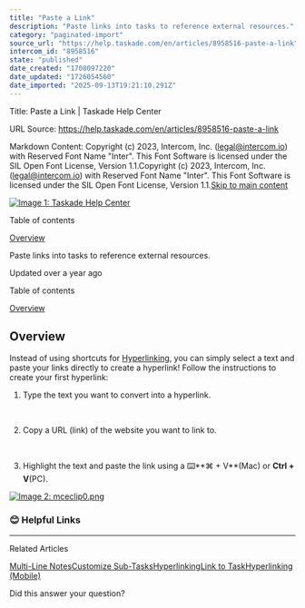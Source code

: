 ```yaml
---
title: "Paste a Link"
description: "Paste links into tasks to reference external resources."
category: "paginated-import"
source_url: "https://help.taskade.com/en/articles/8958516-paste-a-link"
intercom_id: "8958516"
state: "published"
date_created: "1708097220"
date_updated: "1726054560"
date_imported: "2025-09-13T19:21:10.291Z"
---
```


Title: Paste a Link | Taskade Help Center

URL Source: https://help.taskade.com/en/articles/8958516-paste-a-link

Markdown Content:
Copyright (c) 2023, Intercom, Inc. (legal@intercom.io) with Reserved Font Name "Inter". This Font Software is licensed under the SIL Open Font License, Version 1.1.Copyright (c) 2023, Intercom, Inc. (legal@intercom.io) with Reserved Font Name "Inter". This Font Software is licensed under the SIL Open Font License, Version 1.1.[Skip to main content](https://help.taskade.com/en/articles/8958516-paste-a-link#main-content)

[![Image 1: Taskade Help Center](https://downloads.intercomcdn.com/i/o/490280/d14603621e78c833c2d0e66f/2d1230f35f3009fff25b2989e93312a5.png)](https://help.taskade.com/en/)

Table of contents

[Overview](https://help.taskade.com/en/articles/8958516-paste-a-link#h_2672da7b36)

Paste links into tasks to reference external resources.

Updated over a year ago

Table of contents

[Overview](https://help.taskade.com/en/articles/8958516-paste-a-link#h_2672da7b36)

**Overview**
------------

Instead of using shortcuts for [Hyperlinking](https://intercom.help/taskade/en/articles/8958445), you can simply select a text and paste your links directly to create a hyperlink! Follow the instructions to create your first hyperlink:

1.   Type the text you want to convert into a hyperlink.

​

2.   Copy a URL (link) of the website you want to link to.

​

3.   Highlight the text and paste the link using a ⌨️**⌘ + V**(Mac) or **Ctrl + V**(PC).

[![Image 2: mceclip0.png](https://taskade.intercom-attachments-7.com/i/o/965375622/85634caba943ceb14cb38789/4409196869779?expires=1757792700&signature=f06890919aecbe5e0c54cd38272e5af93489a2552e540a16ea8ac6288fd15d3f&req=fSYiFc57m4NdFb4f3HP0gPyr0mHuyRwI%2B5guBX%2FCqqtyLc0KYNXIuctUAW%2BK%0AasrP3V5U6KViK7LsLg%3D%3D%0A)](https://taskade.intercom-attachments-7.com/i/o/965375622/85634caba943ceb14cb38789/4409196869779?expires=1757792700&signature=f06890919aecbe5e0c54cd38272e5af93489a2552e540a16ea8ac6288fd15d3f&req=fSYiFc57m4NdFb4f3HP0gPyr0mHuyRwI%2B5guBX%2FCqqtyLc0KYNXIuctUAW%2BK%0AasrP3V5U6KViK7LsLg%3D%3D%0A)

### **😊 Helpful Links**

* * *

Related Articles

[Multi-Line Notes](https://help.taskade.com/en/articles/8958412-multi-line-notes)[Customize Sub-Tasks](https://help.taskade.com/en/articles/8958413-customize-sub-tasks)[Hyperlinking](https://help.taskade.com/en/articles/8958445-hyperlinking)[Link to Task](https://help.taskade.com/en/articles/8958446-link-to-task)[Hyperlinking (Mobile)](https://help.taskade.com/en/articles/8958580-hyperlinking-mobile)

Did this answer your question?
